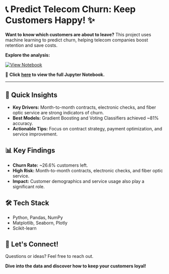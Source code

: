 # 📞 Predict Telecom Churn: Keep Customers Happy! ✨

**Want to know which customers are about to leave?** This project uses machine learning to predict churn, helping telecom companies boost retention and save costs.

**Explore the analysis:**

[![View Notebook](https://img.shields.io/badge/Open%20Notebook-GitHub%20View-orange)](https://github.com/TaqiRaza512/Churn-Prediction/blob/main/customer-churn-prediction.ipynb)


🔗 **Click [here](https://github.com/TaqiRaza512/Churn-Prediction/blob/main/customer-churn-prediction.ipynb) to view the full Jupyter Notebook.**

---

## 🚀 Quick Insights

* **Key Drivers:** Month-to-month contracts, electronic checks, and fiber optic service are strong indicators of churn.
* **Best Models:** Gradient Boosting and Voting Classifiers achieved ~81% accuracy.
* **Actionable Tips:** Focus on contract strategy, payment optimization, and service improvement.

## 📊 Key Findings

* **Churn Rate:** ~26.6% customers left.
* **High Risk:** Month-to-month contracts, electronic checks, and fiber optic service.
* **Impact:** Customer demographics and service usage also play a significant role.

## 🛠️ Tech Stack

* Python, Pandas, NumPy
* Matplotlib, Seaborn, Plotly
* Scikit-learn

## 🤝 Let's Connect!

Questions or ideas? Feel free to reach out.

**Dive into the data and discover how to keep your customers loyal!**

